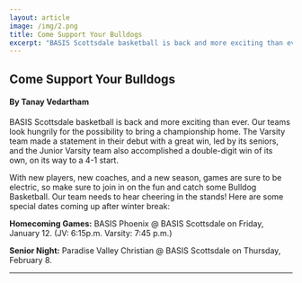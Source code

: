 ```yaml
---
layout: article
image: /img/2.png
title: Come Support Your Bulldogs 
excerpt: "BASIS Scottsdale basketball is back and more exciting than ever. Our teams look hungrily for the possibility to bring a championship home. The Varsity team made a statement in their debut with a great win, led by its seniors, and the Junior Varsity team also accomplished a double-digit win of its own, on its way to a 4-1 start."
---
```


<h2>Come Support Your Bulldogs </h2>
<h4>By Tanay Vedartham</h4>

BASIS Scottsdale basketball is back and more exciting than ever. Our teams look hungrily for the possibility to bring a championship home. The Varsity team made a statement in their debut with a great win, led by its seniors, and the Junior Varsity team also accomplished a double-digit win of its own, on its way to a 4-1 start.

With new players, new coaches, and a new season, games are sure to be electric, so make sure to join in on the fun and catch some Bulldog Basketball. Our team needs to hear cheering in the stands! Here are some special dates coming up after winter break:

<strong>Homecoming Games:</strong> BASIS Phoenix @ BASIS Scottsdale on Friday, January 12. (JV: 6:15p.m. Varsity: 7:45 p.m.)

<strong>Senior Night:</strong> Paradise Valley Christian @ BASIS Scottsdale on Thursday, February 8.

<hr style="border-color:#7D7D7D;height:0.5px;">
<h6></h6>
